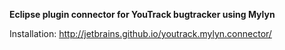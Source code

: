 **Eclipse plugin connector for YouTrack bugtracker using Mylyn**

Installation: http://jetbrains.github.io/youtrack.mylyn.connector/
